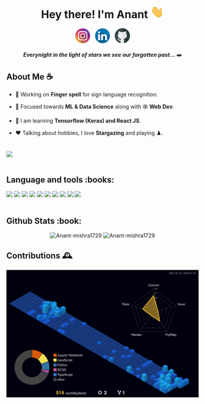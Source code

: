 <h1 align ="center">Hey there! I'm Anant <img src = "static/wave.gif" alt = "" width = "35"/></h1>
<div align ="center">
<a  href="https://instagram.com/anantmishra58" target="blank"><img align="center" src="static/instagram.png" alt="anantmishra58" height="40" width="40" /></a>&nbsp;&nbsp;
<a href="https://www.linkedin.com/in/anant-mishra-886912212" target="blank"><img align="center" src="static/linkedin.png" alt="amishra1729" height="40" width="40" /></a>&nbsp;&nbsp;
<a href="https://github.com/Anant-mishra1729" target="blank"><img align="center" src="static/github.png" alt="amishra1729" height="40" width="40" /></a>
</div>
<h4 align = "center"><i>Everynight in the light of stars we see our forgotten past... ✒️</i></h4> 

<h2> About Me ☕</h2>


- 👷 Working on **Finger spell** for sign language recognition. 

- 🌱 Focused towards **ML & Data Science** along with 🕸️ **Web Dev**.

- 📖 I am learning **Tensorflow (Keras) and React JS**.

- ❤️ Talking about hobbies, I love **Stargazing** and playing ♟️.

<!--
### 🖋️ An excerpt from my diary... 
> *Everynight in the light of stars we see our forgotten past.*
-->

<div align = "left">
<br />
<a href = "https://anant-mishra1729.github.io/portfolio-site/"><img align = "center" src = "https://img.shields.io/badge/Portfolio_Website-20232A?style=for-the-badge&logo=Angellist&logoColor=green"  height = 35/></a>
</div>

<!--<h2>Checkout my website :heart:</h2> -->

<br/>
<h2>Language and tools :books: </h2>
<div align = "left">
<img src = "https://img.shields.io/badge/Keras-20232A?style=for-the-badge&logo=keras&logoColor=red" height = "30" />
<img src = "https://img.shields.io/badge/TensorFlow-20232A?style=for-the-badge&logo=tensorflow&logoColor=orange" height = "30" />
<img src = "https://img.shields.io/badge/scikit_learn-20232A?style=for-the-badge&logo=scikit-learn&logoColor=blue" height = "30" />
<img src = "https://img.shields.io/badge/React-20232A?style=for-the-badge&logo=react&logoColor=61DAFB" height = "30" />
<img src = "https://img.shields.io/badge/MongoDB-20232A?style=for-the-badge&logo=mongodb&logoColor=green" height = "30" />
<img src = "https://img.shields.io/badge/C%2B%2B-20232A?style=for-the-badge&logo=c%2B%2B&logoColor=white" height = "30" />
<img src = "https://img.shields.io/badge/Python-20232A?style=for-the-badge&logo=python&logoColor=white" height = "30" />
<img src = "https://img.shields.io/badge/JavaScript-20232A?style=for-the-badge&logo=javascript&logoColor=F7DF1E" height = "30" />
<img src = "https://img.shields.io/badge/HTML-20232A?style=for-the-badge&logo=html5&logoColor=orange" height = "30" />
<img src = "https://img.shields.io/badge/CSS-20232A?&style=for-the-badge&logo=css3&logoColor=blue" height = "30" />
</div>

<!--
<div align ="center">
<img src = "https://road-to-kaggle-grandmaster.vercel.app/api/badges/amishra1769/competition" align = "center"  width = "12.5%"/>
<img src = "https://road-to-kaggle-grandmaster.vercel.app/api/badges/amishra1769/dataset" align = "center" width = "12.5%"/>
<img src = "https://road-to-kaggle-grandmaster.vercel.app/api/badges/amishra1769/notebook" align = "center" width = "12.5%"/>
<img src = "https://road-to-kaggle-grandmaster.vercel.app/api/badges/amishra1769/discussion" align = "center" width = "12.5%"/>
</div> -->

<br/>
<h2> Github Stats :book:</h2>
<p align = "center">
<img src="https://github-readme-stats.vercel.app/api?username=Anant-mishra1729&show_icons=true&theme=tokyonight&hide_border=true" alt="Anant-mishra1729" width = "49%"/>
<img src="https://github-readme-streak-stats.herokuapp.com?user=Anant-mishra1729&theme=tokyonight&hide_border=true&date_format=M%20j%5B%2C%20Y%5D" alt="Anant-mishra1729" width = "49%"/>
<!--<img src="https://github-profile-trophy.vercel.app/?username=Anant-mishra1729&theme=onedark&no-frame=true&no-bg=true" alt = "Anant-mishra1729" height = 150/> -->
</p>

<h2> Contributions 🕰️</h2>

<div align = "center">  
<img src = "profile-3d-contrib/profile-night-view.svg" align = "center" />
</div>


<!--
<img src = "https://activity-graph.herokuapp.com/graph?username=Anant-mishra1729&bg_color=1a1b27&color=628fdb&line=60b4a6&point=ffffff&custom_title=Contribution%20Timeline&hide_border=true&radius=16&area=true&area_color=60b4a6" alt = "Contribution graph"/>
-->

<!--  Credits -->
<!--  Icons -->
<!--  <a href="https://www.flaticon.com/free-icons/instagram" title="instagram icons">Instagram icons created by Freepik - Flaticon</a> -->
<!--  <a href="https://www.flaticon.com/free-icons/github" title="instagram icons">Instagram icons created by Freepik - Flaticon</a> -->
<!--  <a href="https://www.flaticon.com/free-icons/linkedln" title="instagram icons">Instagram icons created by Freepik - Flaticon</a> -->
